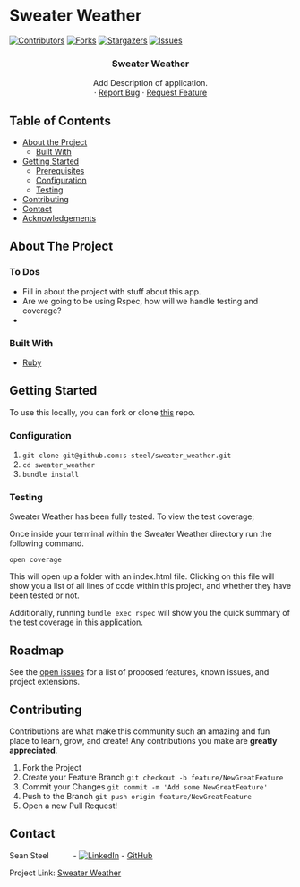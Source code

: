 # Sweater Weather

<!-- PROJECT SHIELDS -->
[![Contributors][contributors-shield]][contributors-url]
[![Forks][forks-shield]][forks-url]
[![Stargazers][stars-shield]][stars-url]
[![Issues][issues-shield]][issues-url]

  <h3 align="center">Sweater Weather</h3>

  <p align="center">
    Add Description of application.
    <br />
    <!-- for adding a demo video
    <a href="Add our video link here">View Demo</a>  · -->
    ·
    <a href="https://github.com/s-steel/sweater_weather/issues">Report Bug</a>
    ·
    <a href="https://github.com/s-steel/sweater_weather/issues">Request Feature</a>
  </p>
</p>




<!-- TABLE OF CONTENTS -->
## Table of Contents

* [About the Project](#about-the-project)
  * [Built With](#built-with)
* [Getting Started](#getting-started)
  * [Prerequisites](#prerequisites)
  * [Configuration](#configuration)
  * [Testing](#testing)
* [Contributing](#contributing)
* [Contact](#contact)
* [Acknowledgements](#acknowledgements)




<!-- ABOUT THE PROJECT -->
## About The Project




### To Dos

- Fill in about the project with stuff about this app.
- Are we going to be using Rspec, how will we handle testing and coverage?
-



### Built With

* [Ruby](https://github.com/ruby/ruby)


<!-- GETTING STARTED -->
## Getting Started

To use this locally, you can fork or clone [this](git@github.com:s-steel/sweater_weather.git) repo.


### Configuration

1. ```git clone git@github.com:s-steel/sweater_weather.git```
2. ```cd sweater_weather```
3. ```bundle install```


### Testing

Sweater Weather has been fully tested. To view the test coverage;

Once inside your terminal within the Sweater Weather directory run the following command.
```
open coverage
```

This will open up a folder with an index.html file. Clicking on this file will show you a list of all lines of code within this project, and whether they have been tested or not.

Additionally, running ```bundle exec rspec``` will show you the quick summary of the test coverage in this application.

<!-- ROADMAP -->
## Roadmap

See the [open issues](https://github.com/s-steel/sweater_weather/issues) for a list of proposed features, known issues, and project extensions.


<!-- CONTRIBUTING -->
## Contributing

Contributions are what make this community such an amazing and fun place to learn, grow, and create! Any contributions you make are **greatly appreciated**.

1. Fork the Project
2. Create your Feature Branch ```git checkout -b feature/NewGreatFeature```
3. Commit your Changes ```git commit -m 'Add some NewGreatFeature'```
4. Push to the Branch ```git push origin feature/NewGreatFeature```
5. Open a new Pull Request!


<!-- CONTACT -->
## Contact

Sean Steel &nbsp;&nbsp;&nbsp;&nbsp;&nbsp;&nbsp;&nbsp;&nbsp;&nbsp;&nbsp;- [![LinkedIn][linkedin-shield]](https://www.linkedin.com/in/sean-steel/) - [GitHub](https://github.com/s-steel)



Project Link: [Sweater Weather](url...)



<!-- ACKNOWLEDGEMENTS -->
<!-- Add resources that were used to help create this project here -->




<!-- MARKDOWN LINKS & IMAGES -->
[contributors-shield]: https://img.shields.io/github/contributors/Jonathan-M-Wilson/rails-engine
[contributors-url]: https://github.com/Jonathan-M-Wilson/rails-engine/graphs/contributors
[forks-shield]: https://img.shields.io/github/forks/Jonathan-M-Wilson/rails-engine
[forks-url]: https://github.com/Jonathan-M-Wilson/rails-engine/network/members
[stars-shield]: https://img.shields.io/github/stars/Jonathan-M-Wilson/rails-engine
[stars-url]: https://github.com/Jonathan-M-Wilson/rails-engine/stargazers
[issues-shield]: https://img.shields.io/github/issues/Jonathan-M-Wilson/rails-engine
[issues-url]: https://github.com/Jonathan-M-Wilson/rails-engine/issues
[linkedin-shield]: https://img.shields.io/badge/-LinkedIn-black.svg?style=flat-square&logo=linkedin&colorB=555
